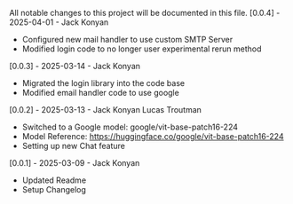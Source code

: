 All notable changes to this project will be documented in this file.
[0.0.4] - 2025-04-01 - Jack Konyan 
- Configured new mail handler to use custom SMTP Server
- Modified login code to no longer user experimental rerun method

[0.0.3] - 2025-03-14 - Jack Konyan 
- Migrated the login library into the code base
- Modified email handler code to use google  

[0.0.2] - 2025-03-13 - Jack Konyan Lucas Troutman
- Switched to a Google model: google/vit-base-patch16-224
- Model Reference: https://huggingface.co/google/vit-base-patch16-224
- Setting up new Chat feature

[0.0.1] - 2025-03-09 - Jack Konyan

- Updated Readme
- Setup Changelog


